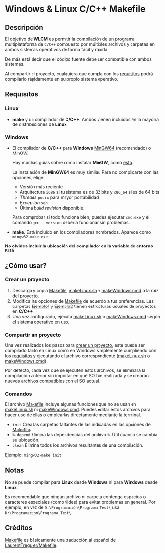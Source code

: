 # Windows & Linux C/C++ Makefile

## Descripción

El objetivo de **WLCM** es permitir la compilación de un programa multiplataforma de `C/C++` compuesto por múltiples archivos y
carpetas en ambos sistemas operativos de forma fácil y rápida.

De más está decir que el código fuente debe ser compatible con ambos sistemas.

Al compartir el proyecto, cualquiera que cumpla con los [requisitos](#requisitos) podrá compilarlo rápidamente en su
propio sistema operativo.

## Requisitos

### Linux

- **make** y un compilador de **C/C++**. Ambos vienen incluidos en la mayoría de distribuciones de **Linux**.

### Windows

- El compilador de **C/C++** para **Windows**
[MinGW64](https://sourceforge.net/projects/mingw-w64/files/Toolchains%20targetting%20Win32/Personal%20Builds/mingw-builds/installer/mingw-w64-install.exe/download)
(recomendado) o [MinGW](https://sourceforge.net/projects/mingw/files/Installer/mingw-get-setup.exe/download).

  Hay muchas guías sobre como instalar **MinGW**, como [esta](https://platzi.com/tutoriales/1469-algoritmos/1901-como-instalar-gcc-para-compilar-programas-en-c-desde-la-consola-en-windows/).
  
  La instalación de **MinGW64** es muy similar. Para no complicarte con las opciones, elige:
  - Versión más reciente
  - Arquitectura `i686` si tu sistema es de 32 bits y `x86_64` si es de 64 bits
  - *Threads* `posix` para mayor portabilidad.
  - *Exception* `seh`
  - Última *build revision* disponible.

  Para comprobar si todo funciona bien, puedes ejecutar `cmd.exe` y el comando `gcc --version` debería funcionar sin
  problemas.

- **make**. Está incluido en los compiladores nombrados. Aparece como `mingw32-make.exe`

**No olvides incluir la ubicación del compilador en la variable de entorno `Path`**

## ¿Cómo usar?

### Crear un proyecto

1. Descarga y copia [Makefile](Makefile), [makeLinux.sh](makeLinux.sh) y [makeWindows.cmd](makeWindows.cmd) a la raíz
del proyecto.
2. Modifica las opciones de [Makefile](Makefile) de acuerdo a tus preferencias.
   Las carpetas [Ejemplo1](Ejemplo1) y [Ejemplo2](Ejemplo2) tienen estructuras
   usuales de proyectos en **C/C++**.
3. Una vez configurado, ejecuta [makeLinux.sh](makeLinux.sh) o [makeWindows.cmd](makeWindows.cmd) según el sistema
operativo en uso.

### Compartir un proyecto

Una vez realizados los pasos para [crear un proyecto](#crear-un-proyecto), este puede ser compilado tanto en Linux como en
Windows simplemente cumpliendo con los [requisitos](#requisitos) y ejecutando el archivo correspondiente
([makeLinux.sh](makeLinux.sh) o [makeWindows.cmd](makeWindows.cmd)).

Por defecto, cada vez que se ejecuten estos archivos, se eliminará la compilación anterior sin importar en qué SO fue realizada y se
crearán nuevos archivos compatibles con el SO actual.

### Comandos

El archivo [Makefile](Makefile) incluye algunas funciones que no se usan en [makeLinux.sh](makeLinux.sh) ni
[makeWindows.cmd](makeWindows.cmd). Puedes editar estos archivos para hacer uso de ellas o emplearlas directamente
mediante la terminal.

- `init` Crea las carpetas faltantes de las indicadas en las opciones de [Makefile](Makefile).
- `%-depend` Elimina las dependencias del archivo `%`. Útil cuando se cambia su ubicación.
- `clean` Elimina todos los archivos resultantes de una compilación.

Ejemplo: `mingw32-make init`

## Notas

No se puede compilar para **Linux** desde **Windows** ni para **Windows** desde **Linux**.

Es recomendable que ningún archivo ni carpeta contenga espacios o caracteres especiales (como tildes) para evitar
problemas en general. Por ejemplo, en vez de `D:\Programación\Programa Test\` usa `D:\Programacion\Programa_Test\`.

## Créditos

[Makefile](Makefile) es básicamente una traducción al español de
[LaurentTreguier/Makefile](https://github.com/LaurentTreguier/Makefile).
